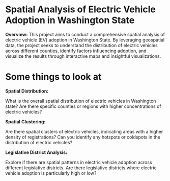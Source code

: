 # Spatial Analysis of Electric Vehicle Adoption in Washington State
**Overview:**
This project aims to conduct a comprehensive spatial analysis of electric vehicle (EV) adoption in Washington State. By leveraging geospatial data, the project seeks to understand the distribution of electric vehicles across different counties, identify factors influencing adoption, and visualize the results through interactive maps and insightful visualizations.

# Some things to look at

**Spatial Distribution:**

What is the overall spatial distribution of electric vehicles in Washington state?
Are there specific counties or regions with higher concentrations of electric vehicles?

**Spatial Clustering:**

Are there spatial clusters of electric vehicles, indicating areas with a higher density of registrations?
Can you identify any hotspots or coldspots in the distribution of electric vehicles?

**Legislative District Analysis:**

Explore if there are spatial patterns in electric vehicle adoption across different legislative districts.
Are there legislative districts where electric vehicle adoption is particularly high or low?
